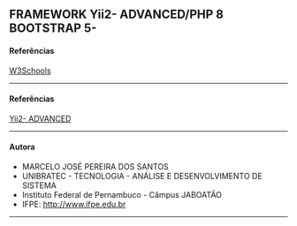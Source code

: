 FRAMEWORK Yii2- ADVANCED/PHP 8
BOOTSTRAP 5- 
-------------------------------------------------------------------------------------------------
#### Referências
[W3Schools](https://www.w3schools.com/bootstrap/bootstrap_ver.asp)

-------------------------------------------------------------------------------------------------
#### Referências
[Yii2- ADVANCED](https://www.yiiframework.com/doc/guide/2.0/en/start-installation)

-------------------------------------------------------------------------------------------------
#### Autora
- MARCELO JOSÉ PEREIRA DOS SANTOS
- UNIBRATEC - TECNOLOGIA - ANÁLISE E DESENVOLVIMENTO DE SISTEMA
- Instituto Federal de Pernambuco - Câmpus JABOATÃO
- IFPE: http://www.ifpe.edu.br
---------------------------------------------------------------------------------------------
